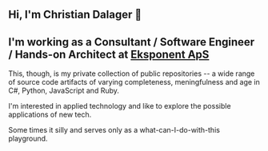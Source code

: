 ## Hi, I'm Christian Dalager 👋

## I'm working as a Consultant / Software Engineer / Hands-on Architect at [Eksponent ApS](https://eksponent.com)

This, though, is my private collection of public repositories -- a wide range of source code artifacts of varying completeness, meningfulness and age in C#, Python, JavaScript and Ruby.

I'm interested in applied technology and like to explore the possible applications of new tech. 

Some times it silly and serves only as a what-can-I-do-with-this playground.


<!--
**dalager/dalager** is a ✨ _special_ ✨ repository because its `README.md` (this file) appears on your GitHub profile.

Here are some ideas to get you started:

- 🔭 I’m currently working on ...
- 🌱 I’m currently learning ...
- 👯 I’m looking to collaborate on ...
- 🤔 I’m looking for help with ...
- 💬 Ask me about ...
- 📫 How to reach me: ...
- 😄 Pronouns: ...
- ⚡ Fun fact: ...
-->
